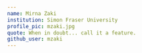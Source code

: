 ```yaml
---
name: Mirna Zaki
institution: Simon Fraser University  
profile_pic: mzaki.jpg
quote: When in doubt... call it a feature.
github_user: mzaki
---
```


